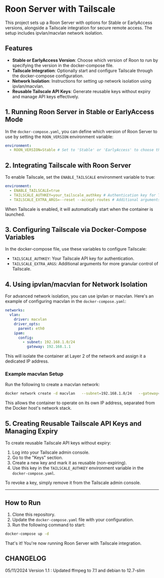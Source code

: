 # Roon Server with Tailscale

This project sets up a Roon Server with options for Stable or EarlyAccess versions, alongside a Tailscale integration for secure remote access. The setup includes ipvlan/macvlan network isolation.

## Features
- **Stable or EarlyAccess Version**: Choose which version of Roon to run by specifying the version in the docker-compose file.
- **Tailscale Integration**: Optionally start and configure Tailscale through the docker-compose configuration.
- **Network Isolation**: Instructions for setting up network isolation using ipvlan/macvlan.
- **Reusable Tailscale API Keys**: Generate reusable keys without expiry and manage API keys effectively.

## 1. Running Roon Server in Stable or EarlyAccess Mode

In the `docker-compose.yaml`, you can define which version of Roon Server to use by setting the `ROON_VERSION` environment variable:

```yaml
environment:
  - ROON_VERSION=Stable # Set to 'Stable' or 'EarlyAccess' to choose the version
```

## 2. Integrating Tailscale with Roon Server

To enable Tailscale, set the `ENABLE_TAILSCALE` environment variable to true:

```yaml
environment:
  - ENABLE_TAILSCALE=true
  - TAILSCALE_AUTHKEY=your_tailscale_authkey # Authentication key for Tailscale
  - TAILSCALE_EXTRA_ARGS=--reset --accept-routes # Additional arguments for Tailscale
```

When Tailscale is enabled, it will automatically start when the container is launched.

## 3. Configuring Tailscale via Docker-Compose Variables

In the docker-compose file, use these variables to configure Tailscale:

- `TAILSCALE_AUTHKEY`: Your Tailscale API key for authentication.
- `TAILSCALE_EXTRA_ARGS`: Additional arguments for more granular control of Tailscale.

## 4. Using ipvlan/macvlan for Network Isolation

For advanced network isolation, you can use ipvlan or macvlan. Here's an example of configuring macvlan in the `docker-compose.yaml`:

```yaml
networks:
  vlan:
    driver: macvlan
    driver_opts:
      parent: eth0
    ipam:
      config:
        - subnet: 192.168.1.0/24
          gateway: 192.168.1.1
```

This will isolate the container at Layer 2 of the network and assign it a dedicated IP address.

### Example macvlan Setup

Run the following to create a macvlan network:

```bash
docker network create -d macvlan   --subnet=192.168.1.0/24   --gateway=192.168.1.1   -o parent=eth0 vlan
```

This allows the container to operate on its own IP address, separated from the Docker host's network stack.

## 5. Creating Reusable Tailscale API Keys and Managing Expiry

To create reusable Tailscale API keys without expiry:

1. Log into your Tailscale admin console.
2. Go to the "Keys" section.
3. Create a new key and mark it as reusable (non-expiring).
4. Use this key in the `TAILSCALE_AUTHKEY` environment variable in the `docker-compose.yaml`.

To revoke a key, simply remove it from the Tailscale admin console.

---

## How to Run

1. Clone this repository.
2. Update the `docker-compose.yaml` file with your configuration.
3. Run the following command to start:

```bash
docker-compose up -d
```

That's it! You're now running Roon Server with Tailscale integration.


## CHANGELOG

05/11/2024 Version 1.1 : Updated ffmpeg to 7.1 and debian to 12.7-slim
